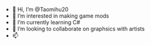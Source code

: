 - 👋 Hi, I’m @Taomihu20
- 👀 I’m interested in making game mods
- 🌱 I’m currently learning C#
- 💞️ I’m looking to collaborate on graphsics with artists
- 📫 

<!---
Taomihu20/Taomihu20 is a ✨ special ✨ repository because its `README.md` (this file) appears on your GitHub profile.
You can click the Preview link to take a look at your changes.
--->
